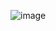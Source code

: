 ![image](https://user-images.githubusercontent.com/99285798/219820549-fd829afb-1936-4a4f-b26b-4a0eba9aefe6.png)
